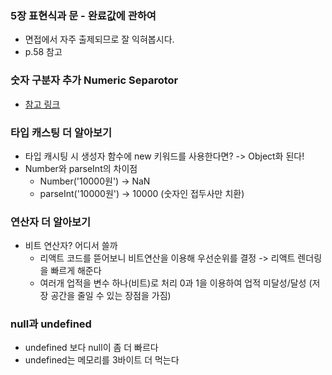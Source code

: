 ### 5장 표현식과 문 - 완료값에 관하여
- 면접에서 자주 출제되므로 잘 익혀봅시다.
- p.58 참고

### 숫자 구분자 추가 Numeric Separotor
- [참고 링크](https://dev.to/suprabhasupi/numeric-separators-in-javascript-3jec)

### 타입 캐스팅 더 알아보기
- 타입 캐시팅 시 생성자 함수에 new 키워드를 사용한다면? -> Object화 된다!
- Number와 parseInt의 차이점
  - Number('10000원') -> NaN
  - parseInt('10000원') -> 10000 (숫자인 접두사만 치환)

### 연산자 더 알아보기
- 비트 연산자? 어디서 쓸까
  - 리액트 코드를 뜯어보니 비트연산을 이용해 우선순위를 결정 -> 리액트 렌더링을 빠르게 해준다
  - 여러개 업적을 변수 하나(비트)로 처리 0과 1을 이용하여 업적 미달성/달성 (저장 공간을 줄일 수 있는 장점을 가짐)

### null과 undefined
- undefined 보다 null이 좀 더 빠르다
- undefined는 메모리를 3바이트 더 먹는다
